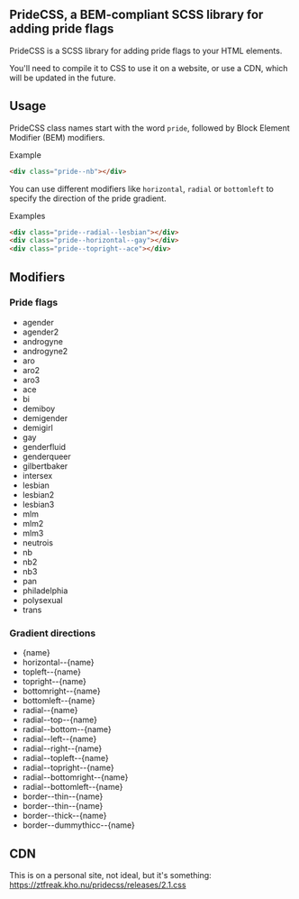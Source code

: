 ## PrideCSS, a BEM-compliant SCSS library for adding pride flags

PrideCSS is a SCSS library for adding pride flags to your HTML elements.

You'll need to compile it to CSS to use it on a website, or use a CDN, which will be updated in the future.

## Usage

PrideCSS class names start with the word `pride`, followed by Block Element Modifier (BEM) modifiers.

Example

```html
<div class="pride--nb"></div>
```

You can use different modifiers like `horizontal`, `radial` or `bottomleft` to specify the direction of the pride gradient.

Examples

```html
<div class="pride--radial--lesbian"></div>
<div class="pride--horizontal--gay"></div>
<div class="pride--topright--ace"></div>
```

## Modifiers

### Pride flags
- agender
- agender2
- androgyne
- androgyne2
- aro
- aro2
- aro3
- ace
- bi
- demiboy
- demigender
- demigirl
- gay
- genderfluid
- genderqueer
- gilbertbaker
- intersex
- lesbian
- lesbian2
- lesbian3
- mlm
- mlm2
- mlm3
- neutrois
- nb
- nb2
- nb3
- pan
- philadelphia
- polysexual
- trans

### Gradient directions
- {name}
- horizontal--{name}
- topleft--{name}
- topright--{name}
- bottomright--{name}
- bottomleft--{name}
- radial--{name}
- radial--top--{name}
- radial--bottom--{name}
- radial--left--{name}
- radial--right--{name}
- radial--topleft--{name}
- radial--topright--{name}
- radial--bottomright--{name}
- radial--bottomleft--{name}
- border--thin--{name}
- border--thin--{name}
- border--thick--{name}
- border--dummythicc--{name}

## CDN

This is on a personal site, not ideal, but it's something:
<https://ztfreak.kho.nu/pridecss/releases/2.1.css>